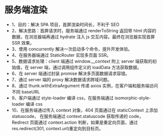 # 服务端渲染

- 1、目的：解决 SPA 项目，首屏渲染时间长，不利于 SEO
- 2、解决思路：首屏请求时，服务端通过 renderToString 返回带 html 内容的数据，在浏览器端再通过 hydrate 注入 js 交互内容。最终在浏览器实现首屏 SSR 效果。
- 3、使用 concurrently 解决一次启动多个命令，提升开发体验。
- 4、在服务器端通过 StaticRouter 实现多页面 SSR。
- 5、数据请求处理：client 端通过 window.\_\_context 附上 server 端获取的初始值，在 server 端，通过调用组件定义的 loadData 方法获取数据。
- 6、在 server 端通过封装 promise 解决多页面数据请求容错。
- 7、通过 server 端的 proxy 解决数据请求跨域问题。
- 8、通过 thunk.withExtraArgument 传递 axios 实例，在客户端和服务端访问不同 baseURL
- 9、客户端通过 style-loader 编译 css，在服务端通过 isomorphic-style-loader 编译 css
- 10、在服务端通过传入 context 对象，404 页面通过在 staticContext 上添加 statuscode，
  在服务端通过 context.statuscode 获取传递的 code，Redirect 页面通过 context.action 判断，如果是重定向页面，通过 res.redirect(301, context.url)重定向到目标页。
